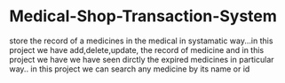 # Medical-Shop-Transaction-System
store the record of a medicines in the medical in systamatic way...in this project we have add,delete,update, the record of medicine and in this project we have we have seen dirctly the expired medicines in particular way.. in this project we can search any medicine by its name or id
